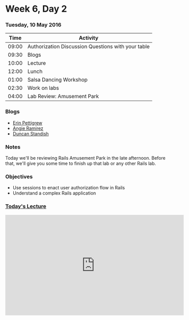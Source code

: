 # Week 6, Day 2

### Tuesday, 10 May 2016

| Time | Activity |
| --- | --- |
| 09:00 | Authorization Discussion Questions with your table |
| 09:30 | Blogs |
| 10:00 | Lecture |
| 12:00 | Lunch |
| 01:00 | Salsa Dancing Workshop |
| 02:30 | Work on labs |
| 04:00 | Lab Review: Amusement Park |

### Blogs

- [Erin Pettigrew](https://medium.com/@codenode)
- [Angie Ramirez](https://medium.com/@_angieramirez)
- [Duncan Standish](https://medium.com/@irateprofessional)

### Notes

Today we'll be reviewing Rails Amusement Park in the late afternoon. Before that, we'll give you some time to finish up that lab or any other Rails lab.

### Objectives

- Use sessions to enact user authorization flow in Rails 
- Understand a complex Rails application 

### [Today's Lecture](https://www.youtube.com/watch?v=w6LbZbcdYdg&feature=youtu.be)

<iframe width="560" height="315" src="https://www.youtube.com/embed/w6LbZbcdYdg" frameborder="0" allowfullscreen></iframe>

